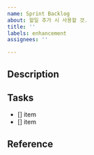 ```yaml
---
name: Sprint Backlog
about: 할일 추가 시 사용할 것.
title: ''
labels: enhancement
assignees: ''

---
```


## Description

## Tasks

- [] item
- [] item

## Reference
